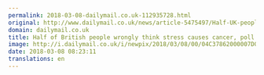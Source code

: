 ```yaml
---
permalink: 2018-03-08-dailymail.co.uk-112935728.html
original: http://www.dailymail.co.uk/news/article-5475497/Half-UK-people-wrongly-think-stress-causes-cancer-poll-shows.html?ITO=1490&ns_mchannel=rss&ns_campaign=1490
domain: dailymail.co.uk
title: Half of British people wrongly think stress causes cancer, poll shows
image: http://i.dailymail.co.uk/i/newpix/2018/03/08/00/04C37862000007D0-0-image-a-10_1520469925946.jpg
date: 2018-03-08 08:23:11
translations: en
---
```


